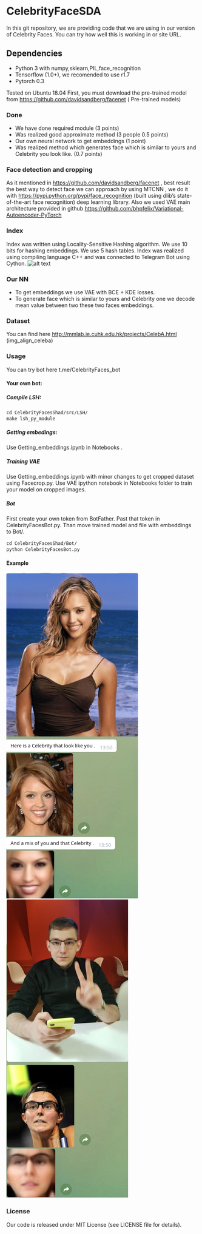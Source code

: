 # CelebrityFaceSDA

In this git repository, we are providing code that we are using in our version of Celebrity Faces.
You can try how well this is working in or site URL.


## Dependencies
* Python 3 with numpy,sklearn,PIL,face_recognition
* Tensorflow (1.0+), we recomended to use r1.7
* Pytorch 0.3


Tested on Ubuntu 18.04
First, you must download the pre-trained model from  https://github.com/davidsandberg/facenet ( Pre-trained models)


### Done
 * We have done required module (3 points)
 * Was realized good approximate method (3 people 0.5 points)
 * Our own neural network to get embeddings (1 point)
 * Was realized method which generates face which is similar to yours and Celebrity you look like. (0.7 points)

### Face detection and cropping 
 As it mentioned in https://github.com/davidsandberg/facenet ,  best result the best way to detect face we can approach by using MTCNN , we do it with 
https://pypi.python.org/pypi/face_recognition (built using dlib’s state-of-the-art face recognition) deep learning library.
 Also we used VAE main architecture provided in github https://github.com/bhpfelix/Variational-Autoencoder-PyTorch


### Index
 Index was written using Locality-Sensitive Hashing algorithm. We use 10 bits for hashing embeddings. We use 5 hash tables. Index was realized using compiling language C++ and was connected to Telegram Bot using Cython.
 ![alt text](http://www.speedupcode.com/wp-content/uploads/2018/02/scheme_little_color.png)


### Our NN
 * To get embeddings we use VAE with BCE + KDE losses.
 * To generate face which is similar to yours and Celebrity one we decode mean value between two these two faces embeddings.

### Dataset
You can find here http://mmlab.ie.cuhk.edu.hk/projects/CelebA.html (img_align_celeba)

### Usage
You can try bot here t.me/CelebrityFaces_bot

#### Your own bot:
##### Compile LSH:
```
cd CelebrityFacesShad/src/LSH/
make lsh_py_module
```
##### Getting embedings:
Use Getting_embeddings.ipynb in Notebooks .

##### Training VAE
Use Getting_embeddings.ipynb with minor changes to get cropped dataset using  Facecrop.py.
Use VAE ipython notebook in Notebooks folder to train your model on cropped images.

##### Bot
First create your own token from BotFather. Past that token in CelebrityFacesBot.py.
Than move trained model and file with embeddings to Bot/.
```
cd CelebrityFacesShad/Bot/
python CelebrityFacesBot.py
```
#### Example
![alt text](Examples/1.png)
![alt text](Examples/2.png)
### License
Our code is released under MIT License (see LICENSE file for details).

